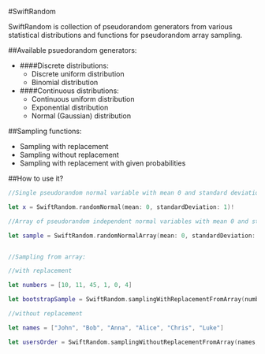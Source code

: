 #SwiftRandom

SwiftRandom is collection of pseudorandom generators from various statistical distributions and functions for pseudorandom array sampling.

##Available psuedorandom generators:

* ####Discrete distributions:
	* Discrete uniform distribution
	* Binomial distribution
* ####Continuous distributions:
	* Continuous uniform distribution
	* Exponential distribution
	* Normal (Gaussian) distribution

##Sampling functions:

* Sampling with replacement
* Sampling without replacement
* Sampling with replacement with given probabilities		 	

##How to use it?

```swift
//Single pseudorandom normal variable with mean 0 and standard deviation 1

let x = SwiftRandom.randomNormal(mean: 0, standardDeviation: 1)!

//Array of pseudorandom independent normal variables with mean 0 and standard deviation 1 and length 10

let sample = SwiftRandom.randomNormalArray(mean: 0, standardDeviation: 1, sampleLength: 10)!


//Sampling from array:

//with replacement

let numbers = [10, 11, 45, 1, 0, 4]

let bootstrapSample = SwiftRandom.samplingWithReplacementFromArray(numbers, sampleLength: 10)

//without replacement

let names = ["John", "Bob", "Anna", "Alice", "Chris", "Luke"]

let usersOrder = SwiftRandom.samplingWithoutReplacementFromArray(names, sampleLength: 4)!
```